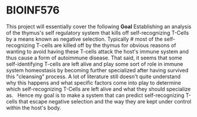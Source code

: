 # BIOINF576
This project will essentially cover the following 
**Goal** 
Establishing an analysis of the thymus's self regulatory system that kills off self-recognizing T-Cells by a means known as negative selection. Typically # most of the self-recognizing T-cells are killed off by the thymus for obvious reasons of wanting to avoid having these T-cells attack the host's immune system and thus cause a form of autoimmune disease. That said, it seems that some self-identifying T-cells are left alive and play some sort of role in immune system homeostasis by becoming further specialized after having survived this "cleansing" process. A lot of literature still doesn't quite understand why this happens and what specific factors come into play to determine which self-recognizing T-Cells are left alive and what they should specialize as.  
Hence my goal is to make a system that can predict self-recognizing T-cells that escape negative selection and the way they are kept under control within the host's body.
